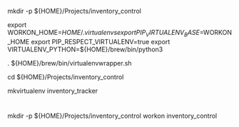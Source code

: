 mkdir -p ${HOME}/Projects/inventory_control

export WORKON_HOME=$HOME/.virtualenvs
export PIP_VIRTUALENV_BASE=$WORKON_HOME
export PIP_RESPECT_VIRTUALENV=true
export VIRTUALENV_PYTHON=${HOME}/brew/bin/python3

. ${HOME}/brew/bin/virtualenvwrapper.sh

cd ${HOME}/Projects/inventory_control

mkvirtualenv inventory_tracker

# 

mkdir -p ${HOME}/Projects/inventory_control
workon inventory_control
